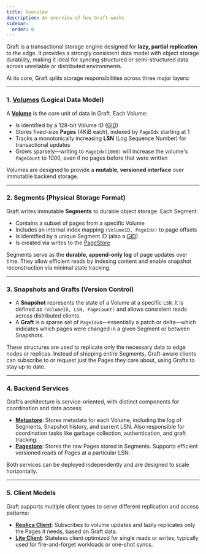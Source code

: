 ```yaml
---
title: Overview
description: An overview of how Graft works
sidebar:
  order: 0
---
```


Graft is a transactional storage engine designed for **lazy, partial replication** to the edge. It provides a strongly consistent data model with object storage durability, making it ideal for syncing structured or semi-structured data across unreliable or distributed environments.

At its core, Graft splits storage responsibilities across three major layers:

---

### 1. **[Volumes]** (Logical Data Model)

A **[Volume]** is the core unit of data in Graft. Each Volume:

- Is identified by a 128-bit Volume ID ([GID])
- Stores fixed-size **Pages** (4KiB each), indexed by `PageIdx` starting at 1
- Tracks a monotonically increasing **LSN** (Log Sequence Number) for transactional updates
- Grows sparsely—writing to `PageIdx(1000)` will increase the volume's `PageCount` to 1000, even if no pages before that were written

Volumes are designed to provide a **mutable, versioned interface** over immutable backend storage.

---

### 2. **Segments** (Physical Storage Format)

Graft writes immutable **Segments** to durable object storage. Each Segment:

- Contains a subset of pages from a specific Volume
- Includes an internal index mapping `(VolumeID, PageIdx)` to page offsets
- Is identified by a unique Segment ID (also a [GID])
- Is created via writes to the [PageStore]

Segments serve as the **durable, append-only log** of page updates over time. They allow efficient reads by indexing content and enable snapshot reconstruction via minimal state tracking.

---

### 3. **Snapshots and Grafts** (Version Control)

- A **Snapshot** represents the state of a Volume at a specific `LSN`. It is defined as `(VolumeID, LSN, PageCount)` and allows consistent reads across distributed clients.
- A **Graft** is a sparse set of `PageIdx`s—essentially a patch or delta—which indicates which pages were changed in a given Segment or between Snapshots.

These structures are used to replicate only the necessary data to edge nodes or replicas. Instead of shipping entire Segments, Graft-aware clients can subscribe to or request just the Pages they care about, using Grafts to stay up to date.

---

### 4. **Backend Services**

Graft’s architecture is service-oriented, with distinct components for coordination and data access:

- **[Metastore]**: Stores metadata for each Volume, including the log of Segments, Snapshot history, and current LSN. Also responsible for coordination tasks like garbage collection, authentication, and graft tracking.
- **[Pagestore]**: Stores the raw Pages stored in Segments. Supports efficient versioned reads of Pages at a particular LSN.

Both services can be deployed independently and are designed to scale horizontally.

---

### 5. **Client Models**

Graft supports multiple client types to serve different replication and access patterns:

- **[Replica Client]**: Subscribes to volume updates and lazily replicates only the Pages it needs, based on Graft data.
- **[Lite Client]**: Stateless client optimized for single reads or writes, typically used for fire-and-forget workloads or one-shot syncs.

[PageStore]: /docs/internals/pagestore
[MetaStore]: /docs/internals/metastore
[GID]: /docs/internals/gid
[Volume]: /docs/concepts/volumes
[Volumes]: /docs/concepts/volumes
[Replica Client]: /docs/internals/client
[Lite Client]: /docs/internals/client#lite-client
